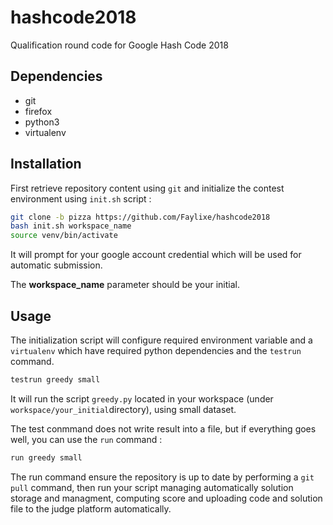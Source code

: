 # hashcode2018

Qualification round code for Google Hash Code 2018


## Dependencies

- git
- firefox
- python3
- virtualenv

## Installation

First retrieve repository content using ``git`` and initialize the contest
environment using ``init.sh`` script :

```bash
git clone -b pizza https://github.com/Faylixe/hashcode2018
bash init.sh workspace_name
source venv/bin/activate
```

It will prompt for your google account credential which will be used for automatic submission.

The **workspace_name** parameter should be your initial.

## Usage

The initialization script will configure required environment variable and a ``virtualenv`` which
have required python dependencies and the ``testrun`` command.

```bash
testrun greedy small
```

It will run the script ``greedy.py`` located in your workspace (under ``workspace/your_initial``directory),
using small dataset.

The test conmmand does not write result into a file, but if everything goes well, you can use the ``run``
command :

```bash
run greedy small
```

The run command ensure the repository is up to date by performing a ``git pull`` command, then run your script
managing automatically solution storage and managment, computing score and uploading code and solution file
to the judge platform automatically.
